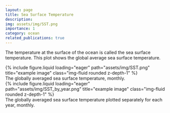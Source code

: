 ```yaml
---
layout: page
title: Sea Surface Temperature
description:
img: assets/img/SST.png
importance: 1
category: ocean
related_publications: true
---
```


The temperature at the surface of the ocean is called the sea surface temperature. This plot shows the global average sea surface temperature.

<div class="row">
    <div class="col-sm mt-3 mt-md-0">
        {% include figure.liquid loading="eager" path="assets/img/SST.png" title="example image" class="img-fluid rounded z-depth-1" %}
    </div>
</div>
<div class="caption">
    The globally averaged sea surface temperature, monthly.
</div>

<div class="row">
    <div class="col-sm mt-3 mt-md-0">
        {% include figure.liquid loading="eager" path="assets/img/SST_by_year.png" title="example image" class="img-fluid rounded z-depth-1" %}
    </div>
</div>
<div class="caption">
    The globally averaged sea surface temperature plotted separately for each year, monthly.
</div>
